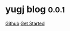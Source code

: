 # yugj blog <small>0.0.1</small>

<a href="https://github.com/yugj/blog">Github</a>
<a href="https://github.com/yugj/blog/blob/master/READMD.md">Get Started</a>
